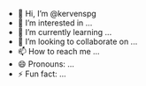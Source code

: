 - 👋 Hi, I’m @kervenspg
- 👀 I’m interested in ...
- 🌱 I’m currently learning ...
- 💞️ I’m looking to collaborate on ...
- 📫 How to reach me ...
- 😄 Pronouns: ...
- ⚡ Fun fact: ...

<!---
kervenspg/kervenspg is a ✨ special ✨ repository because its `README.md` (this file) appears on your GitHub profile.
You can click the Preview link to take a look at your changes.
--->
